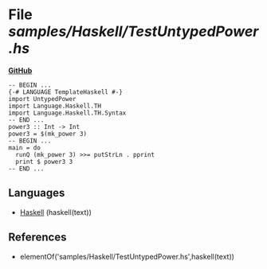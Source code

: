 # File _samples/Haskell/TestUntypedPower.hs_
**[GitHub](https://github.com/softlang/yas/blob/master/samples/Haskell/TestUntypedPower.hs)**
```
-- BEGIN ...
{-# LANGUAGE TemplateHaskell #-}
import UntypedPower
import Language.Haskell.TH
import Language.Haskell.TH.Syntax
-- END ...
power3 :: Int -> Int
power3 = $(mk_power 3)
-- BEGIN ...
main = do
  runQ (mk_power 3) >>= putStrLn . pprint
  print $ power3 3
-- END ...
```

## Languages
* [Haskell](../languages/Haskell.md) (haskell(text))

## References
* elementOf('samples/Haskell/TestUntypedPower.hs',haskell(text))
